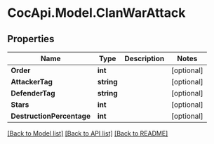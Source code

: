 # CocApi.Model.ClanWarAttack
## Properties

Name | Type | Description | Notes
------------ | ------------- | ------------- | -------------
**Order** | **int** |  | [optional] 
**AttackerTag** | **string** |  | [optional] 
**DefenderTag** | **string** |  | [optional] 
**Stars** | **int** |  | [optional] 
**DestructionPercentage** | **int** |  | [optional] 

[[Back to Model list]](../README.md#documentation-for-models) [[Back to API list]](../README.md#documentation-for-api-endpoints) [[Back to README]](../README.md)


